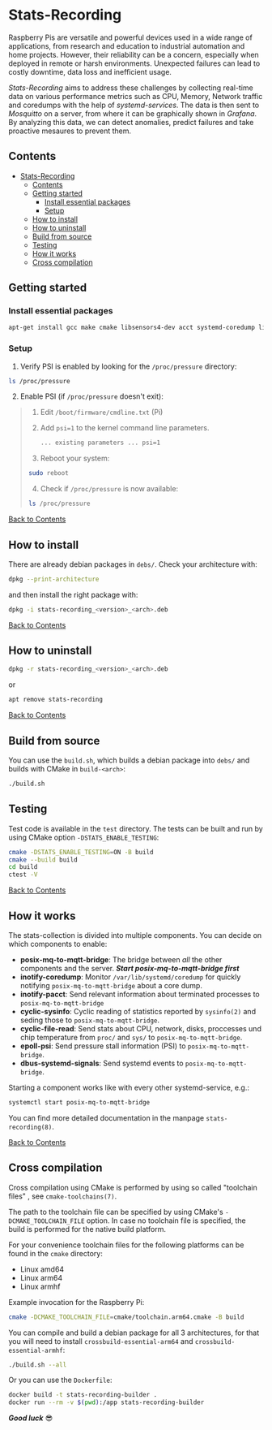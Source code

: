 # Stats-Recording

Raspberry Pis are versatile and powerful devices used in a wide range of applications, from research and education to industrial automation and home projects. 
However, their reliability can be a concern, especially when deployed in remote or harsh environments. Unexpected failures can lead to costly downtime, data loss and inefficient usage.

*Stats-Recording* aims to address these challenges by collecting real-time data on various performance metrics such as CPU, Memory, Network traffic and coredumps with the help of *systemd-services*. The data is then sent to *Mosquitto* on a server, from where it can be graphically shown in *Grafana*. 
By analyzing this data, we can detect anomalies, predict failures and take proactive mesaures to prevent them.


## Contents

- [Stats-Recording](#stats-recording)
  - [Contents](#contents)
  - [Getting started](#getting-started)
    - [Install essential packages](#install-essential-packages)
    - [Setup](#setup)
  - [How to install](#how-to-install)
  - [How to uninstall](#how-to-uninstall)
  - [Build from source](#build-from-source)
  - [Testing](#testing)
  - [How it works](#how-it-works)
  - [Cross compilation](#cross-compilation)
   
## Getting started


### Install essential packages
  
```bash
apt-get install gcc make cmake libsensors4-dev acct systemd-coredump libdbus-1-dev
```

### Setup

1. Verify PSI is enabled by looking for the `/proc/pressure` directory:

```sh
ls /proc/pressure
```

2. Enable PSI (if `/proc/pressure` doesn't exit):
>  1. Edit `/boot/firmware/cmdline.txt` (Pi)
>  2. Add `psi=1` to the kernel command line parameters.
> 
>     ```sh
>     ... existing parameters ... psi=1
>     ```
>
>  3. Reboot your system:
> 
>  ```sh
>  sudo reboot
>  ```
>
>  4. Check if `/proc/pressure` is now available:
> 
>  ```sh
>  ls /proc/pressure
>  ```

[Back to Contents](#contents)

## How to install

There are already debian packages in `debs/`. Check your architecture with:

```sh
dpkg --print-architecture
```

and then install the right package with:

```sh
dpkg -i stats-recording_<version>_<arch>.deb
```

[Back to Contents](#contents)

## How to uninstall

```sh
dpkg -r stats-recording_<version>_<arch>.deb
```

or

```sh
apt remove stats-recording
```

[Back to Contents](#contents)

## Build from source

You can use the `build.sh`, which builds a debian package into `debs/` and builds with CMake in `build-<arch>`:
  
```bash
./build.sh
```

## Testing

Test code is available in the `test` directory. The tests can be built and run by using CMake option `-DSTATS_ENABLE_TESTING`:

```sh
cmake -DSTATS_ENABLE_TESTING=ON -B build
cmake --build build
cd build
ctest -V
```
[Back to Contents](#contents)

## How it works

The stats-collection is divided into multiple components. You can decide on which components to enable:

- **posix-mq-to-mqtt-bridge**: The bridge between *all* the other components and the server. ***Start posix-mq-to-mqtt-bridge first***
- **inotify-coredump**: Monitor `/var/lib/systemd/coredump` for quickly notifying `posix-mq-to-mqtt-bridge` about a
core dump.
- **inotify-pacct**: Send relevant information about terminated processes to `posix-mq-to-mqtt-bridge`
- **cyclic-sysinfo**: Cyclic reading of statistics reported by `sysinfo(2)` and seding those to `posix-mq-to-mqtt-bridge`.
- **cyclic-file-read**: Send stats about CPU, network, disks, proccesses und chip temperature from `proc/` and `sys/` to `posix-mq-to-mqtt-bridge`.
- **epoll-psi**: Send pressure stall information (PSI) to `posix-mq-to-mqtt-bridge`.
- **dbus-systemd-signals**: Send systemd events to `posix-mq-to-mqtt-bridge`.

Starting a component works like with every other systemd-service, e.g.:

```sh
systemctl start posix-mq-to-mqtt-bridge
```


You can find more detailed documentation in the manpage `stats-recording(8)`.

[Back to Contents](#contents)

## Cross compilation

Cross compilation using CMake is performed by using so called "toolchain files" , see `cmake-toolchains(7)`.

The path to the toolchain file can be specified by using CMake's `-DCMAKE_TOOLCHAIN_FILE` option. In case no toolchain file is specified, the build is performed for the native build platform.

For your convenience toolchain files for the following platforms can be found in the `cmake` directory:
- Linux amd64
- Linux arm64
- Linux armhf

Example invocation for the Raspberry Pi:

```sh
cmake -DCMAKE_TOOLCHAIN_FILE=cmake/toolchain.arm64.cmake -B build
```

You can compile and build a debian package for all 3 architectures, for that you will need to install `crossbuild-essential-arm64`
and `crossbuild-essential-armhf`: 

```sh
./build.sh --all
```

Or you can use the `Dockerfile`:

```sh
docker build -t stats-recording-builder .  
docker run --rm -v $(pwd):/app stats-recording-builder
```



***Good luck*** :sunglasses: